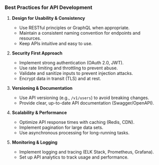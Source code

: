 
### **Best Practices for API Development**
1. **Design for Usability & Consistency**
   - Use RESTful principles or GraphQL when appropriate.
   - Maintain a consistent naming convention for endpoints and resources.
   - Keep APIs intuitive and easy to use.


2. **Security First Approach**
   - Implement strong authentication (OAuth 2.0, JWT).
   - Use rate limiting and throttling to prevent abuse.
   - Validate and sanitize inputs to prevent injection attacks.
   - Encrypt data in transit (TLS) and at rest.


3. **Versioning & Documentation**
   - Use API versioning (e.g., `/v1/users`) to avoid breaking changes.
   - Provide clear, up-to-date API documentation (Swagger/OpenAPI).


4. **Scalability & Performance**
   - Optimize API response times with caching (Redis, CDN).
   - Implement pagination for large data sets.
   - Use asynchronous processing for long-running tasks.


5. **Monitoring & Logging**
   - Implement logging and tracing (ELK Stack, Prometheus, Grafana).
   - Set up API analytics to track usage and performance.
